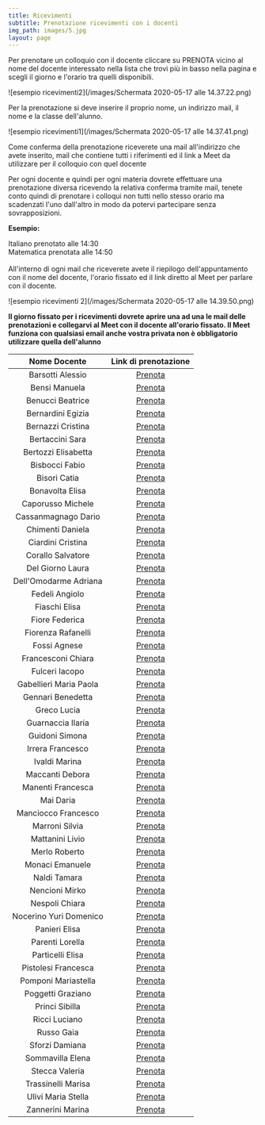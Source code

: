 ```yaml
---
title: Ricevimenti
subtitle: Prenotazione ricevimenti con i docenti
img_path: images/5.jpg
layout: page
---
```


Per prenotare un colloquio con il docente cliccare su PRENOTA vicino al nome del docente interessato nella lista che trovi più in basso nella pagina e scegli il giorno e l'orario tra quelli disponibili.<br>

![esempio ricevimenti2](/images/Schermata 2020-05-17 alle 14.37.22.png)

Per la prenotazione si deve inserire il proprio nome, un indirizzo mail, il nome e la classe dell'alunno. <br>

![esempio ricevimenti1](/images/Schermata 2020-05-17 alle 14.37.41.png)

Come conferma della prenotazione riceverete una mail all'indirizzo che avete inserito, mail che contiene tutti i riferimenti ed il link a Meet da utilizzare per il colloquio con quel docente<br>

Per ogni docente e quindi per ogni materia dovrete effettuare una prenotazione diversa ricevendo la relativa conferma tramite mail, tenete conto quindi di prenotare i colloqui non tutti nello stesso orario ma scadenzati l'uno dall'altro in modo da potervi partecipare senza sovrapposizioni.<br>

**Esempio:**<br>

Italiano prenotato alle 14:30<br>
Matematica prenotata alle 14:50<br>
<br>
All'interno di ogni mail che riceverete avete il riepilogo dell'appuntamento con il nome del docente, l'orario fissato ed il link diretto al Meet per parlare con il docente.<br>

![esempio ricevimenti 2](/images/Schermata 2020-05-17 alle 14.39.50.png)

**Il giorno fissato per i ricevimenti dovrete aprire una ad una le mail delle prenotazioni e collegarvi al Meet con il docente all'orario fissato. Il Meet funziona con qualsiasi email anche vostra privata non è obbligatorio utilizzare quella dell'alunno**
<br>

|      Nome Docente      	|                  Link di prenotazione                 	|
|:----------------------:	|:-----------------------------------------------------:	|
| Barsotti Alessio      	|   [Prenota](https://calendly.com/barsotti-alessio)    	|
| Bensi Manuela           	|   [Prenota](https://calendly.com/bensi-manuela)         	|
| Benucci Beatrice      	|   [Prenota](https://calendly.com/benucci-beatrice)     	|
| Bernardini Egizia      	|   [Prenota](https://calendly.com/bernardini-egizia)   	|
| Bernazzi Cristina     	|   [Prenota](https://calendly.com/bernazzi-cristina)   	|
| Bertaccini Sara        	|   [Prenota](https://calendly.com/bertaccini-sara)      	|
| Bertozzi Elisabetta      	|   [Prenota](https://calendly.com/bertozzi-elisabetta)   	|
| Bisbocci Fabio          	|   [Prenota](https://calendly.com/bisbocci-fabio)      	|
| Bisori Catia          	|   [Prenota](https://calendly.com/bisori-catia)           	|
| Bonavolta Elisa         	|   [Prenota](https://calendly.com/bonavolta-elisa)      	|
| Caporusso Michele        	|   [Prenota](https://calendly.com/caporusso-michele)      	|
| Cassanmagnago Dario    	|  [Prenota](https://calendly.com/cassanmagnago-dario)  	|
| Chimenti Daniela       	|    [Prenota](https://calendly.com/chimenti-daniela)   	|
| Ciardini Cristina      	|   [Prenota](https://calendly.com/ciardini-cristina)   	|
| Corallo Salvatore      	|   [Prenota](https://calendly.com/corallo-salvatore)   	|
| Del Giorno Laura        	|    [Prenota](https://calendly.com/delgiorno-laura)    	|
| Dell'Omodarme Adriana  	|  [Prenota](https://calendly.com/dellomodarme-adriana) 	|
| Fedeli Angiolo         	|     [Prenota](https://calendly.com/fedeli-angiolo)    	|
| Fiaschi Elisa          	|     [Prenota](https://calendly.com/fiaschi-elisa)     	|
| Fiore Federica          	|     [Prenota](https://calendly.com/fiore-federica)     	|
| Fiorenza Rafanelli     	|   [Prenota](https://calendly.com/rafanelli-fiorenza)  	|
| Fossi Agnese           	|      [Prenota](https://calendly.com/fossi-agnese)     	|
| Francesconi Chiara       	|      [Prenota](https://calendly.com/francesconi-chiara)  	|
| Fulceri Iacopo         	|     [Prenota](https://calendly.com/fulceri-iacopo)    	|
| Gabellieri Maria Paola 	| [Prenota](https://calendly.com/gabellieri-mariapaola) 	|
| Gennari Benedetta      	|   [Prenota](https://calendly.com/gennari-benedetta)   	|
| Greco Lucia            	|      [Prenota](https://calendly.com/greco-lucia)      	|
| Guarnaccia Ilaria        	|     [Prenota](https://calendly.com/guarnaccia-ilaria)    	|
| Guidoni Simona         	|     [Prenota](https://calendly.com/guidoni_simona)    	|
| Irrera Francesco         	|     [Prenota](https://calendly.com/francesco-irrera)    	|
| Ivaldi Marina         	|     [Prenota](https://calendly.com/ivaldi-marina)      	|
| Maccanti Debora        	|    [Prenota](https://calendly.com/maccanti-debora)    	|
| Manenti Francesca      	|   [Prenota](https://calendly.com/manenti-francesca)   	|
| Mai Daria              	|       [Prenota](https://calendly.com/mai-daria)       	|
| Manciocco Francesco      	|       [Prenota](https://calendly.com/manciocco-francesco)	|
| Marroni Silvia         	|     [Prenota](https://calendly.com/marroni-silvia)    	|
| Mattanini Livio        	|    [Prenota](https://calendly.com/mattanini-livio)    	|
| Merlo Roberto          	|     [Prenota](https://calendly.com/merlo-roberto)     	|
| Monaci Emanuele         	|     [Prenota](https://calendly.com/monaci-emanuele)     	|
| Naldi Tamara          	|     [Prenota](https://calendly.com/naldi-tamara)      	|
| Nencioni Mirko           	|     [Prenota](https://calendly.com/nencioni-mirko)      	|
| Nespoli Chiara         	|     [Prenota](https://calendly.com/nespoli-chiara)    	|
| Nocerino Yuri Domenico   	|     [Prenota](https://calendly.com/nocerino-yuridomenico)	|
| Panieri Elisa         	|     [Prenota](https://calendly.com/panieri-elisa)      	|
| Parenti Lorella        	|    [Prenota](https://calendly.com/parenti-lorella)    	|
| Particelli Elisa       	|    [Prenota](https://calendly.com/particelli-elisa)   	|
| Pistolesi Francesca    	|  [Prenota](https://calendly.com/pistolesi-francesca)  	|
| Pomponi Mariastella    	|  [Prenota](https://calendly.com/pomponi-mariastella)  	|
| Poggetti Graziano     	|  [Prenota](https://calendly.com/poggetti-graziano)      	|
| Princi Sibilla         	|     [Prenota](https://calendly.com/princi-sibilla)    	|
| Ricci Luciano          	|     [Prenota](https://calendly.com/ricci-luciano)     	|
| Russo Gaia             	|       [Prenota](https://calendly.com/russo-gaia)      	|
| Sforzi Damiana         	|     [Prenota](https://calendly.com/sforzi-damiana)    	|
| Sommavilla Elena       	|    [Prenota](https://calendly.com/sommavilla-elena)   	|
| Stecca Valeria         	|     [Prenota](https://calendly.com/stecca-valeria)    	|
| Trassinelli Marisa     	|   [Prenota](https://calendly.com/trassinelli-marisa)  	|
| Ulivi Maria Stella     	|   [Prenota](https://calendly.com/ulivi-mariastella)   	|
| Zannerini Marina       	|   [Prenota](https://calendly.com/zannerini-marina)    	|



<br>
